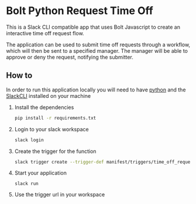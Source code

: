 # Bolt Python Request Time Off

This is a Slack CLI compatible app that uses Bolt Javascript to create an interactive time off request flow.

The application can be used to submit time off requests through a workflow, which will then be sent to a specified manager. The manager will be able to approve or deny the request, notifying the submitter.

## How to
In order to run this application locally you will need to have [python](https://www.python.org/) and the [SlackCLI](https://api.slack.com/future/tools/cli) installed on your machine

1. Install the dependencies 
   ```bash
   pip install -r requirements.txt
   ```
2. Login to your slack workspace
   ```bash
   slack login
   ```
3. Create the trigger for the function
   ```bash
   slack trigger create --trigger-def manifest/triggers/time_off_request.json
   ```
4. Start your application
   ```
   slack run
   ```
5. Use the trigger url in your workspace

